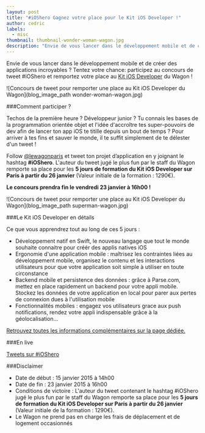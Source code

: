 ```yaml
---
layout: post
title: "#iOShero Gagnez votre place pour le Kit iOS Developer !"
author: cedric
labels:
  - misc
thumbnail: thumbnail-wonder-woman-wagon.jpg
description: "Envie de vous lancer dans le développement mobile et de créer des applications incroyables ? Tentez votre chance: participez au concours de tweet #iOShero et remportez votre place au Kit iOS Developer du Wagon !"
---
```


Envie de vous lancer dans le développement mobile et de créer des applications incroyables ? Tentez votre chance: participez au concours de tweet #iOShero et remportez votre place au  [Kit iOS Developer](http://www.lewagon.org/kit/ios-developer) du Wagon !

![Concours de tweet pour remporter une place au Kit iOS Developer du Wagon](blog_image_path wonder-woman-wagon.jpg)

###Comment participer ?

Techos de la première heure ? Développeur junior ? Tu connais les bases de la programmation orientée objet et l'idée d'accroître tes super-pouvoirs de dev afin de lancer ton app iOS te titille depuis un bout de temps ? Pour arriver à tes fins et sauver le monde, il te suffit simplement de te délester d'un tweet !

Follow [@lewagonparis](https://twitter.com/lewagonparis) et tweet ton projet d’application en y joignant le hashtag **#iOShero**. L'auteur du tweet jugé le plus fun par le staff du Wagon remporte sa place pour les **5 jours de formation du Kit iOS Developer sur Paris à partir du 26 janvier** (Valeur initiale de la formation : 1290€).

**Le concours prendra fin le vendredi 23 janvier à 16h00 !**

![Concours de tweet pour remporter une place au Kit iOS Developer du Wagon](blog_image_path superman-wagon.jpg)

###Le Kit iOS Developer en détails

Ce que vous apprendrez tout au long de ces 5 jours :

- Développement natif en Swift, le nouveau langage que tout le monde souhaite connaitre pour créér des applis natives iOS
- Ergonomie d'une application mobile : maîtrisez les contraintes liées au développement mobile, organisez le contenu et les interactions utilisateurs pour que votre application soit simple à utiliser en toute circonstance
- Backend mobile et persistence des données : grâce à Parse.com, mettez en place rapidement un backend pour votre appli mobile. Stockez les données de votre application en local pour parer aux pertes de connexion dues à l'utilisation mobile
- Fonctionnalités mobiles : engagez vos utilisateurs grace aux push notifications, rendez votre appli indispensable grâce à la géolocalisation...

[Retrouvez toutes les informations complémentaires sur la page dédiée.](http://www.lewagon.org/kit/ios-developer)


###En live

<a class="twitter-timeline" href="https://twitter.com/hashtag/iOShero" data-widget-id="555677753471926273">Tweets sur #iOShero</a>
<script>!function(d,s,id){var js,fjs=d.getElementsByTagName(s)[0],p=/^http:/.test(d.location)?'http':'https';if(!d.getElementById(id)){js=d.createElement(s);js.id=id;js.src=p+"://platform.twitter.com/widgets.js";fjs.parentNode.insertBefore(js,fjs);}}(document,"script","twitter-wjs")</script>


###Disclaimer

- Date de début : 15 janvier 2015 à 14h00
- Date de fin : 23 janvier 2015 à 16h00
- Conditions de victoire : L'auteur du tweet contenant le hashtag #iOShero jugé le plus fun par le staff du Wagon remporte sa place pour les **5 jours de formation du Kit iOS Developer sur Paris à partir du 26 janvier** (Valeur initiale de la formation : 1290€).
- Le Wagon ne prend pas en charge les frais de déplacement et de logement occasionnés
